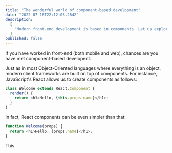 ```yaml
---
title: "The wonderful world of component-based development"
date: "2022-07-18T22:12:03.284Z"
description:
  [
    "Modern front-end development is based in components. Let us explore the wonders of this paradigm.",
  ]
published: false
---
```


If you have worked in front-end (both mobile and web), chances are you have met component-based developent.

Just as in most Object-Oriented languages where everything is an object, modern client frameworks are built on top of components. For instance, JavaScript's React allows us to create components as follows:

```js
class Welcome extends React.Component {
  render() {
    return <h1>Hello, {this.props.name}</h1>;
  }
}
```

In fact, React components can be even simpler than that:

```js
function Welcome(props) {
  return <h1>Hello, {props.name}</h1>;
}
```

This
